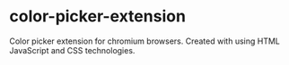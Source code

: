 # color-picker-extension
Color picker extension for chromium browsers. Created with using HTML JavaScript and CSS technologies.
